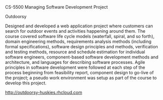 CS-5500 Managing Software Development Project

Outdoorsy

Designed and developed a web application project where customers can search for outdoor events and activities happening around them. The course covered software life cycle models (waterfall, spiral, and so forth), domain engineering methods, requirements analysis methods (including formal specifications), software design principles and methods, verification and testing methods, resource and schedule estimation for individual software engineers, component-based software development methods and architecture, and languages for describing software processes. Agile principles in software development were followed at each step of the process beginning from feasibility report, component design to go-live of the project; a pseudo work environment was setup as part of the course to develop this project.

http://outdoorsy-huskies.rhcloud.com

